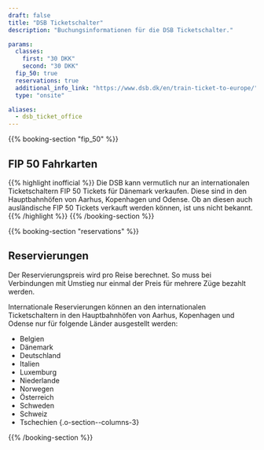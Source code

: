 ```yaml
---
draft: false
title: "DSB Ticketschalter"
description: "Buchungsinformationen für die DSB Ticketschalter."

params:
  classes:
    first: "30 DKK"
    second: "30 DKK"
  fip_50: true
  reservations: true
  additional_info_link: "https://www.dsb.dk/en/train-ticket-to-europe/"
  type: "onsite"

aliases:
  - dsb_ticket_office
---
```


{{% booking-section "fip_50" %}}

## FIP 50 Fahrkarten

{{% highlight inofficial %}}
Die DSB kann vermutlich nur an internationalen Ticketschaltern FIP 50 Tickets für Dänemark verkaufen. Diese sind in den Hauptbahnhöfen von Aarhus, Kopenhagen und Odense. Ob an diesen auch ausländische FIP 50 Tickets verkauft werden können, ist uns nicht bekannt.
{{% /highlight %}}
{{% /booking-section %}}

{{% booking-section "reservations" %}}

## Reservierungen

Der Reservierungspreis wird pro Reise berechnet. So muss bei Verbindungen mit Umstieg nur einmal der Preis für mehrere Züge bezahlt werden.

Internationale Reservierungen können an den internationalen Ticketschaltern in den Hauptbahnhöfen von Aarhus, Kopenhagen und Odense nur für folgende Länder ausgestellt werden:

<!-- prettier-ignore -->
- Belgien
- Dänemark
- Deutschland
- Italien
- Luxemburg
- Niederlande
- Norwegen
- Österreich
- Schweden
- Schweiz
- Tschechien
{.o-section--columns-3}

{{% /booking-section %}}
